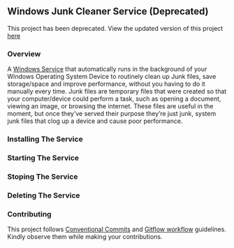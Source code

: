 ## Windows Junk Cleaner Service (Deprecated)
This project has been deprecated. View the updated version of this project [here](https://github.com/RonnieLutaro/Windows-Junk-Cleaner-Service)

### Overview
A [Windows Service](https://docs.microsoft.com/en-us/dotnet/core/extensions/workers) that automatically runs in the background of your Windows Operating System Device to routinely clean up Junk files, save storage/space and improve performance, without you having to do it manually every time. Junk files are temporary files that were created so that your computer/device could perform a task, such as opening a document, viewing an image, or browsing the internet. These files are useful in the moment, but once they’ve served their purpose they’re just junk, system junk files that clog up a device and cause poor performance.
### Installing The Service
### Starting The Service
### Stoping The Service
### Deleting The Service
### Contributing
This project follows [Conventional Commits](https://www.conventionalcommits.org/en/v1.0.0-beta.2/) and [Gitflow workflow](https://www.atlassian.com/git/tutorials/comparing-workflows/gitflow-workflow) guidelines. Kindly observe them while making your contributions.
